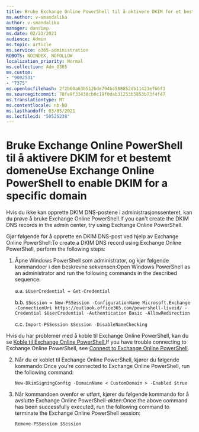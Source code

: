 ```yaml
---
title: Bruke Exchange Online PowerShell til å aktivere DKIM for et bestemt domene
ms.author: v-smandalika
author: v-smandalika
manager: dansimp
ms.date: 02/23/2021
audience: Admin
ms.topic: article
ms.service: o365-administration
ROBOTS: NOINDEX, NOFOLLOW
localization_priority: Normal
ms.collection: Adm_O365
ms.custom:
- "9002531"
- "7375"
ms.openlocfilehash: 2f2b60a63b512bde794ba588852db11423e766f3
ms.sourcegitcommit: 78fe9f33438cb0c19f0dab31253b5853b73f4f47
ms.translationtype: MT
ms.contentlocale: nb-NO
ms.lasthandoff: 03/05/2021
ms.locfileid: "50525238"
---
```

# <a name="use-exchange-online-powershell-to-enable-dkim-for-a-specific-domain"></a><span data-ttu-id="a5c52-102">Bruke Exchange Online PowerShell til å aktivere DKIM for et bestemt domene</span><span class="sxs-lookup"><span data-stu-id="a5c52-102">Use Exchange Online PowerShell to enable DKIM for a specific domain</span></span>

<span data-ttu-id="a5c52-103">Hvis du ikke kan opprette DKIM DNS-postene i administrasjonssenteret, kan du prøve å bruke Exchange Online PowerShell.</span><span class="sxs-lookup"><span data-stu-id="a5c52-103">If you can't create the DKIM DNS records in the admin center, try using Exchange Online PowerShell.</span></span> 

<span data-ttu-id="a5c52-104">Gjør følgende for å opprette en DKIM DNS-post ved hjelp av Exchange Online PowerShell:</span><span class="sxs-lookup"><span data-stu-id="a5c52-104">To create a DKIM DNS record using Exchange Online PowerShell, perform the following steps:</span></span>

1. <span data-ttu-id="a5c52-105">Åpne Windows PowerShell som administrator, og kjør følgende kommandoer i den beskrevne sekvensen:</span><span class="sxs-lookup"><span data-stu-id="a5c52-105">Open Windows PowerShell as an administrator and run the following commands in the described sequence:</span></span>

    <span data-ttu-id="a5c52-106">a.</span><span class="sxs-lookup"><span data-stu-id="a5c52-106">a.</span></span> `$UserCredential = Get-Credential`

    <span data-ttu-id="a5c52-107">b.</span><span class="sxs-lookup"><span data-stu-id="a5c52-107">b.</span></span> `$Session = New-PSSession -ConfigurationName Microsoft.Exchange -ConnectionUri https://outlook.office365.com/powershell-liveid/ -Credential $UserCredential -Authentication Basic -AllowRedirection`

    <span data-ttu-id="a5c52-108">c.</span><span class="sxs-lookup"><span data-stu-id="a5c52-108">c.</span></span> `Import-PSSession $Session -DisableNameChecking`
    
<span data-ttu-id="a5c52-109">Hvis du har problemer med å koble til Exchange Online PowerShell, kan du se [Koble til Exchange Online PowerShell.](https://docs.microsoft.com/powershell/exchange/connect-to-exchange-online-powershell)</span><span class="sxs-lookup"><span data-stu-id="a5c52-109">If you have trouble connecting to Exchange Online PowerShell, see [Connect to Exchange Online PowerShell](https://docs.microsoft.com/powershell/exchange/connect-to-exchange-online-powershell).</span></span>

2. <span data-ttu-id="a5c52-110">Når du er koblet til Exchange Online PowerShell, kjører du følgende kommando:</span><span class="sxs-lookup"><span data-stu-id="a5c52-110">Once you're connected to Exchange Online PowerShell, run the following command:</span></span>

    `New-DkimSigningConfig -DomainName < CustomDomain > -Enabled $true`

3. <span data-ttu-id="a5c52-111">Når kommandoen ovenfor er utført, kjører du følgende kommando for å avslutte Exchange Online PowerShell-økten:</span><span class="sxs-lookup"><span data-stu-id="a5c52-111">Once the above command has been successfully executed, run the following command to terminate the Exchange Online PowerShell session:</span></span>

    `Remove-PSSession $Session` 



